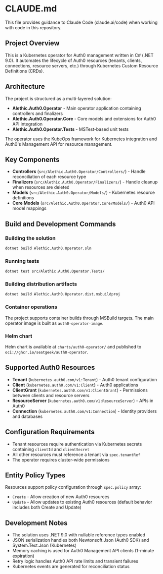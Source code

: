 # CLAUDE.md

This file provides guidance to Claude Code (claude.ai/code) when working with code in this repository.

## Project Overview

This is a Kubernetes operator for Auth0 management written in C# (.NET 9.0). It automates the lifecycle of Auth0 resources (tenants, clients, connections, resource servers, etc.) through Kubernetes Custom Resource Definitions (CRDs).

## Architecture

The project is structured as a multi-layered solution:

- **Alethic.Auth0.Operator** - Main operator application containing controllers and finalizers
- **Alethic.Auth0.Operator.Core** - Core models and extensions for Auth0 API integration  
- **Alethic.Auth0.Operator.Tests** - MSTest-based unit tests

The operator uses the KubeOps framework for Kubernetes integration and Auth0's Management API for resource management.

## Key Components

- **Controllers** (`src/Alethic.Auth0.Operator/Controllers/`) - Handle reconciliation of each resource type
- **Finalizers** (`src/Alethic.Auth0.Operator/Finalizers/`) - Handle cleanup when resources are deleted
- **Models** (`src/Alethic.Auth0.Operator/Models/`) - Kubernetes resource definitions
- **Core Models** (`src/Alethic.Auth0.Operator.Core/Models/`) - Auth0 API model mappings

## Build and Development Commands

### Building the solution
```bash
dotnet build Alethic.Auth0.Operator.sln
```

### Running tests
```bash
dotnet test src/Alethic.Auth0.Operator.Tests/
```

### Building distribution artifacts
```bash
dotnet build Alethic.Auth0.Operator.dist.msbuildproj
```

### Container operations
The project supports container builds through MSBuild targets. The main operator image is built as `auth0-operator-image`.

### Helm chart
Helm chart is available at `charts/auth0-operator/` and published to `oci://ghcr.io/seatgeek/auth0-operator`.

## Supported Auth0 Resources

- **Tenant** (`kubernetes.auth0.com/v1:Tenant`) - Auth0 tenant configuration
- **Client** (`kubernetes.auth0.com/v1:Client`) - Auth0 applications  
- **ClientGrant** (`kubernetes.auth0.com/v1:ClientGrant`) - Permissions between clients and resource servers
- **ResourceServer** (`kubernetes.auth0.com/v1:ResourceServer`) - APIs in Auth0
- **Connection** (`kubernetes.auth0.com/v1:Connection`) - Identity providers and databases

## Configuration Requirements

- Tenant resources require authentication via Kubernetes secrets containing `clientId` and `clientSecret`
- All other resources must reference a tenant via `spec.tenantRef`
- The operator requires cluster-wide permissions

## Entity Policy Types

Resources support policy configuration through `spec.policy` array:
- `Create` - Allow creation of new Auth0 resources
- `Update` - Allow updates to existing Auth0 resources (default behavior includes both Create and Update)

## Development Notes

- The solution uses .NET 9.0 with nullable reference types enabled
- JSON serialization handles both Newtonsoft.Json (Auth0 SDK) and System.Text.Json (Kubernetes)
- Memory caching is used for Auth0 Management API clients (1-minute expiration)
- Retry logic handles Auth0 API rate limits and transient failures
- Kubernetes events are generated for reconciliation status